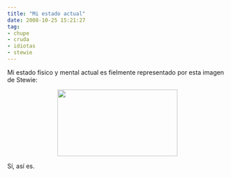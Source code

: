```yaml
---
title: "Mi estado actual"
date: 2008-10-25 15:21:27
tag:
- chupe
- cruda
- idiotas
- stewie
---
```

Mi estado físico y mental actual es fielmente representado por esta imagen de Stewie:
<p style="text-align: center;"><a href="http://damog.net/old/axiombox/2008/10/picture-2.png"><img class="size-medium wp-image-693 aligncenter" title="picture-2" src="http://damog.net/old/axiombox/2008/10/picture-2.png" alt="" width="275" height="153" /></a></p>
<p style="text-align: left;">Sí, así es.</p>